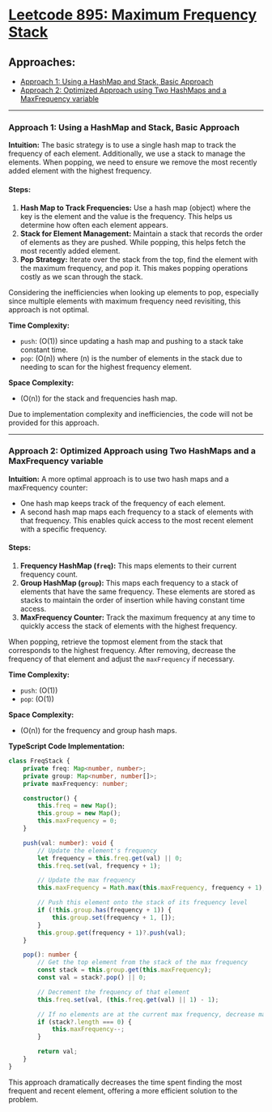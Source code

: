 # [Leetcode 895: Maximum Frequency Stack](https://leetcode.com/problems/maximum-frequency-stack/)

## Approaches:
- [Approach 1: Using a HashMap and Stack, Basic Approach](#approach-1)
- [Approach 2: Optimized Approach using Two HashMaps and a MaxFrequency variable](#approach-2)

---

### Approach 1: Using a HashMap and Stack, Basic Approach
**Intuition:**
The basic strategy is to use a single hash map to track the frequency of each element. Additionally, we use a stack to manage the elements. When popping, we need to ensure we remove the most recently added element with the highest frequency.

#### Steps:
1. **Hash Map to Track Frequencies:** Use a hash map (object) where the key is the element and the value is the frequency. This helps us determine how often each element appears.
2. **Stack for Element Management:** Maintain a stack that records the order of elements as they are pushed. While popping, this helps fetch the most recently added element.
3. **Pop Strategy:** Iterate over the stack from the top, find the element with the maximum frequency, and pop it. This makes popping operations costly as we scan through the stack.

Considering the inefficiencies when looking up elements to pop, especially since multiple elements with maximum frequency need revisiting, this approach is not optimal.

**Time Complexity:**  
- `push`: \(O(1)\) since updating a hash map and pushing to a stack take constant time.
- `pop`: \(O(n)\) where \(n\) is the number of elements in the stack due to needing to scan for the highest frequency element.

**Space Complexity:**  
- \(O(n)\) for the stack and frequencies hash map. 

Due to implementation complexity and inefficiencies, the code will not be provided for this approach.

---

### Approach 2: Optimized Approach using Two HashMaps and a MaxFrequency variable
**Intuition:**
A more optimal approach is to use two hash maps and a maxFrequency counter:
- One hash map keeps track of the frequency of each element.
- A second hash map maps each frequency to a stack of elements with that frequency. This enables quick access to the most recent element with a specific frequency.

#### Steps:
1. **Frequency HashMap (`freq`):** This maps elements to their current frequency count.
2. **Group HashMap (`group`):** This maps each frequency to a stack of elements that have the same frequency. These elements are stored as stacks to maintain the order of insertion while having constant time access.
3. **MaxFrequency Counter:** Track the maximum frequency at any time to quickly access the stack of elements with the highest frequency.

When popping, retrieve the topmost element from the stack that corresponds to the highest frequency. After removing, decrease the frequency of that element and adjust the `maxFrequency` if necessary.

**Time Complexity:**  
- `push`: \(O(1)\)
- `pop`: \(O(1)\)

**Space Complexity:**  
- \(O(n)\) for the frequency and group hash maps.

**TypeScript Code Implementation:**

```typescript
class FreqStack {
    private freq: Map<number, number>;
    private group: Map<number, number[]>;
    private maxFrequency: number;

    constructor() {
        this.freq = new Map();
        this.group = new Map();
        this.maxFrequency = 0;
    }

    push(val: number): void {
        // Update the element's frequency
        let frequency = this.freq.get(val) || 0;
        this.freq.set(val, frequency + 1);

        // Update the max frequency
        this.maxFrequency = Math.max(this.maxFrequency, frequency + 1);

        // Push this element onto the stack of its frequency level
        if (!this.group.has(frequency + 1)) {
            this.group.set(frequency + 1, []);
        }
        this.group.get(frequency + 1)?.push(val);
    }

    pop(): number {
        // Get the top element from the stack of the max frequency
        const stack = this.group.get(this.maxFrequency);
        const val = stack?.pop() || 0;

        // Decrement the frequency of that element
        this.freq.set(val, (this.freq.get(val) || 1) - 1);

        // If no elements are at the current max frequency, decrease max frequency
        if (stack?.length === 0) {
            this.maxFrequency--;
        }

        return val;
    }
}
```

This approach dramatically decreases the time spent finding the most frequent and recent element, offering a more efficient solution to the problem.

